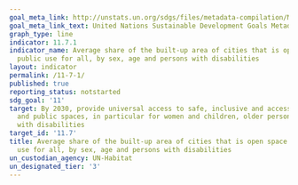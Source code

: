 ```yaml
---
goal_meta_link: http://unstats.un.org/sdgs/files/metadata-compilation/Metadata-Goal-11.pdf
goal_meta_link_text: United Nations Sustainable Development Goals Metadata (pdf 2066kB)
graph_type: line
indicator: 11.7.1
indicator_name: Average share of the built-up area of cities that is open space for
  public use for all, by sex, age and persons with disabilities
layout: indicator
permalink: /11-7-1/
published: true
reporting_status: notstarted
sdg_goal: '11'
target: By 2030, provide universal access to safe, inclusive and accessible, green
  and public spaces, in particular for women and children, older persons and persons
  with disabilities
target_id: '11.7'
title: Average share of the built-up area of cities that is open space for public
  use for all, by sex, age and persons with disabilities
un_custodian_agency: UN-Habitat
un_designated_tier: '3'
---
```

